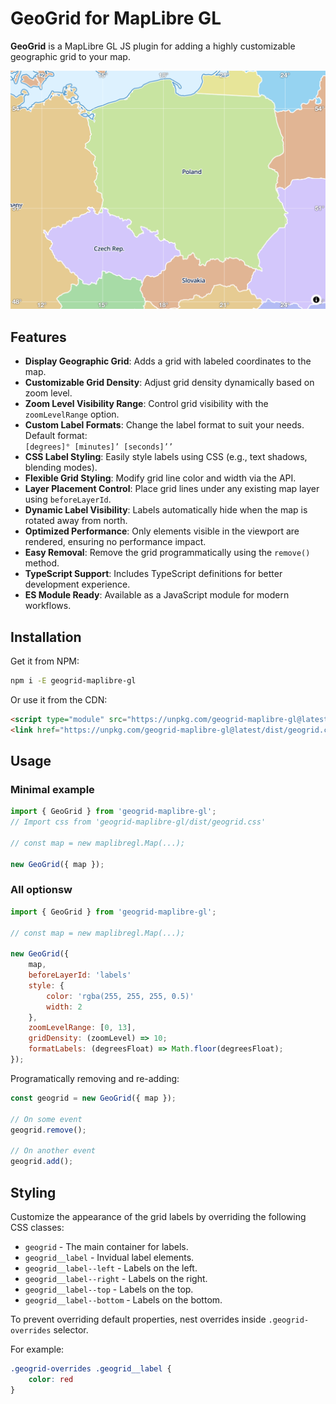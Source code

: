 
# GeoGrid for MapLibre GL  

**GeoGrid** is a MapLibre GL JS plugin for adding a highly customizable geographic grid to your map.  

![GeoGrid example](./assets/geogrid.png)  

## Features  

- **Display Geographic Grid**: Adds a grid with labeled coordinates to the map.
- **Customizable Grid Density**: Adjust grid density dynamically based on zoom level.
- **Zoom Level Visibility Range**: Control grid visibility with the `zoomLevelRange` option.
- **Custom Label Formats**: Change the label format to suit your needs. Default format:  
  ```[degrees]° [minutes]’ [seconds]’’```
- **CSS Label Styling**: Easily style labels using CSS (e.g., text shadows, blending modes).
- **Flexible Grid Styling**: Modify grid line color and width via the API.
- **Layer Placement Control**: Place grid lines under any existing map layer using `beforeLayerId`.
- **Dynamic Label Visibility**: Labels automatically hide when the map is rotated away from north.
- **Optimized Performance**: Only elements visible in the viewport are rendered, ensuring no performance impact.
- **Easy Removal**: Remove the grid programmatically using the `remove()` method.  
- **TypeScript Support**: Includes TypeScript definitions for better development experience.
- **ES Module Ready**: Available as a JavaScript module for modern workflows.


## Installation

Get it from NPM:

```bash
npm i -E geogrid-maplibre-gl
```

Or use it from the CDN:

```html
<script type="module" src="https://unpkg.com/geogrid-maplibre-gl@latest"></script>
<link href="https://unpkg.com/geogrid-maplibre-gl@latest/dist/geogrid.css" rel="stylesheet" />
```

## Usage

### Minimal example

```js
import { GeoGrid } from 'geogrid-maplibre-gl';
// Import css from 'geogrid-maplibre-gl/dist/geogrid.css'

// const map = new maplibregl.Map(...);

new GeoGrid({ map });
```

### All optionsw

```js
import { GeoGrid } from 'geogrid-maplibre-gl';

// const map = new maplibregl.Map(...);

new GeoGrid({ 
    map,
    beforeLayerId: 'labels'
    style: {
        color: 'rgba(255, 255, 255, 0.5)'
        width: 2
    },
    zoomLevelRange: [0, 13],
    gridDensity: (zoomLevel) => 10;
    formatLabels: (degreesFloat) => Math.floor(degreesFloat);
});
```

Programatically removing and re-adding:

```js
const geogrid = new GeoGrid({ map });

// On some event
geogrid.remove();

// On another event
geogrid.add();
```

## Styling

Customize the appearance of the grid labels by overriding the following CSS classes:
* `geogrid` - The main container for labels.
* `geogrid__label` - Invidual label elements.
* `geogrid__label--left` - Labels on the left.
* `geogrid__label--right` - Labels on the right.
* `geogrid__label--top` - Labels on the top.
* `geogrid__label--bottom` - Labels on the bottom.

To prevent overriding default properties, nest overrides inside `.geogrid-overrides` selector.

For example:
```css
.geogrid-overrides .geogrid__label {
    color: red
}
```
